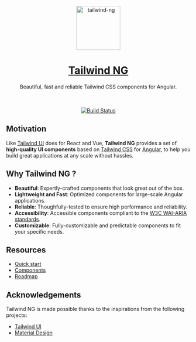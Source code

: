 <div align="center">
  <a href="https://www.tailwind-ng.com/">
    <img src="https://ngxtw-assets.pages.dev/ngxtw-logo-doc.png" alt="tailwind-ng" height="120" />
    <h1>Tailwind NG</h1>
  </a>
</div>

<div align="center">
Beautiful, fast and reliable Tailwind CSS components for Angular.
<br/>
<br/>
<br/>

[![Build Status](https://dev.azure.com/ecologiciel/Lab/_apis/build/status%2Fci%2Ftailwind-ng?branchName=next&stageName=CI&jobName=Build_Test_Publish)](https://dev.azure.com/ecologiciel/Lab/_build/latest?definitionId=10&branchName=next)

</div>

## Motivation

Like [Tailwind UI](https://tailwindui.com/) does for React and Vue, **Tailwind NG** provides a set of **high-quality UI components** based on [Tailwind CSS](https://tailwindcss.com/) for [Angular](https://angular.dev), to help you build great applications at any scale without hassles.

## Why Tailwind NG ?

- **Beautiful**: Expertly-crafted components that look great out of the box.
- **Lightweight and Fast**: Optimized components for large-scale Angular applications.
- **Reliable**: Thoughfully-tested to ensure high performance and reliability.
- **Accessibility**: Accessible components compliant to the [W3C WAI-ARIA standards](https://www.w3.org/TR/wai-aria/).
- **Customizable**: Fully-customizable and predictable components to fit your specific needs.

## Resources

- [Quick start](https://www.tailwind-ng.com/quick-start)
- [Components](https://www.tailwind-ng.com/components)
- [Roadmap](https://www.tailwind-ng.com/roadmap)

## Acknowledgements

Tailwind NG is made possible thanks to the inspirations from the following projects:

- [Tailwind UI](https://tailwindui.com/)
- [Material Design](https://m3.material.io/)
